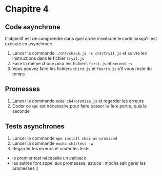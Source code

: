 # Chapitre 4

## Code asynchrone

L'objectif est de comprendre dans quel ordre s'exécute le code lorsqu'il est exécuté en asynchrone.

1. Lancer la commande `./ch4/check.js -s ch4/tryit.js` et suivre les instructions dans le fichier `tryit.js`
2. Faire la même chose pour les fichiers `first.js` et `second.js`
3. Vous pouvez faire les fichiers `third.js` et `fourth.js` s'il vous reste du temps

## Promesses

1. Lancer la commande `node ch4/promise.js` et regarder les erreurs
2. Coder ce qui est nécessaire pour faire passer la 1ère partie, puis la seconde

## Tests asynchrones

1. Lancer la commande `npm install chai-as-promised`
2. Lancer la commande `mocha ch4/test -w`
3. Regarder les erreurs et coder les tests
  * le premier test nécessite un callback
  * les autres font appel aux promesses. astuce : mocha sait gérer les promesses :)

